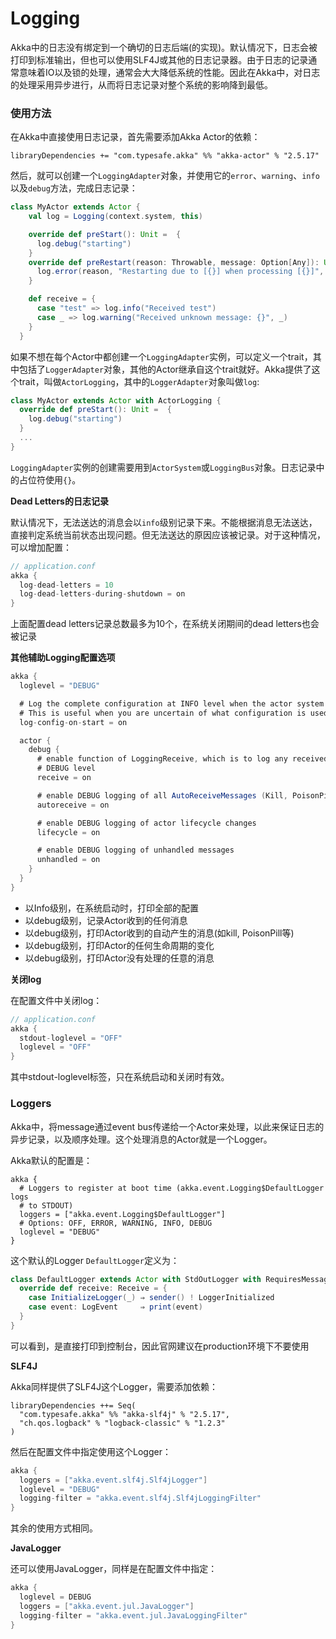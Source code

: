# Logging

Akka中的日志没有绑定到一个确切的日志后端(的实现)。默认情况下，日志会被打印到标准输出，但也可以使用SLF4J或其他的日志记录器。由于日志的记录通常意味着IO以及锁的处理，通常会大大降低系统的性能。因此在Akka中，对日志的处理采用异步进行，从而将日志记录对整个系统的影响降到最低。

### 使用方法

在Akka中直接使用日志记录，首先需要添加Akka Actor的依赖：

```
libraryDependencies += "com.typesafe.akka" %% "akka-actor" % "2.5.17"
```

然后，就可以创建一个`LoggingAdapter`对象，并使用它的`error`、`warning`、`info`以及`debug`方法，完成日志记录：

```Scala
class MyActor extends Actor {
    val log = Logging(context.system, this)

    override def preStart(): Unit =  {
      log.debug("starting")
    }
    override def preRestart(reason: Throwable, message: Option[Any]): Unit = {
      log.error(reason, "Restarting due to [{}] when processing [{}]", reason.getMessage, message.getOrElse(""))
    }

    def receive = {
      case "test" => log.info("Received test")
      case _ => log.warning("Received unknown message: {}", _)
    }
  }
```

如果不想在每个Actor中都创建一个`LoggingAdapter`实例，可以定义一个trait，其中包括了`LoggerAdapter`对象，其他的Actor继承自这个trait就好。Akka提供了这个trait，叫做`ActorLogging`，其中的`LoggerAdapter`对象叫做`log`:

```Scala
class MyActor extends Actor with ActorLogging {
  override def preStart(): Unit =  {
    log.debug("starting")
  }
  ...
}
```

`LoggingAdapter`实例的创建需要用到`ActorSystem`或`LoggingBus`对象。日志记录中的占位符使用`{}`。

**Dead Letters的日志记录**

默认情况下，无法送达的消息会以`info`级别记录下来。不能根据消息无法送达，直接判定系统当前状态出现问题。但无法送达的原因应该被记录。对于这种情况，可以增加配置：

```Scala
// application.conf
akka {
  log-dead-letters = 10
  log-dead-letters-during-shutdown = on
}
```
上面配置dead letters记录总数最多为10个，在系统关闭期间的dead letters也会被记录

**其他辅助Logging配置选项**

```Scala
akka {
  loglevel = "DEBUG"

  # Log the complete configuration at INFO level when the actor system is started.
  # This is useful when you are uncertain of what configuration is used.
  log-config-on-start = on

  actor {
    debug {
      # enable function of LoggingReceive, which is to log any received message at
      # DEBUG level
      receive = on

      # enable DEBUG logging of all AutoReceiveMessages (Kill, PoisonPill etc.)
      autoreceive = on

      # enable DEBUG logging of actor lifecycle changes
      lifecycle = on

      # enable DEBUG logging of unhandled messages
      unhandled = on
    }
  }
}
```

- 以Info级别，在系统启动时，打印全部的配置
- 以debug级别，记录Actor收到的任何消息
- 以debug级别，打印Actor收到的自动产生的消息(如kill, PoisonPill等)
- 以debug级别，打印Actor的任何生命周期的变化
- 以debug级别，打印Actor没有处理的任意的消息

**关闭log**

在配置文件中关闭log：

```Scala
// application.conf
akka {
  stdout-loglevel = "OFF"
  loglevel = "OFF"
}
```
其中stdout-loglevel标签，只在系统启动和关闭时有效。

### Loggers

Akka中，将message通过event bus传递给一个Actor来处理，以此来保证日志的异步记录，以及顺序处理。这个处理消息的Actor就是一个Logger。

Akka默认的配置是：

```
akka {
  # Loggers to register at boot time (akka.event.Logging$DefaultLogger logs
  # to STDOUT)
  loggers = ["akka.event.Logging$DefaultLogger"]
  # Options: OFF, ERROR, WARNING, INFO, DEBUG
  loglevel = "DEBUG"
}
```

这个默认的Logger `DefaultLogger`定义为：

```Scala
class DefaultLogger extends Actor with StdOutLogger with RequiresMessageQueue[LoggerMessageQueueSemantics] {
  override def receive: Receive = {
    case InitializeLogger(_) ⇒ sender() ! LoggerInitialized
    case event: LogEvent     ⇒ print(event)
  }
}
```

可以看到，是直接打印到控制台，因此官网建议在production环境下不要使用

**SLF4J**

Akka同样提供了SLF4J这个Logger，需要添加依赖：

```
libraryDependencies ++= Seq(
  "com.typesafe.akka" %% "akka-slf4j" % "2.5.17",
  "ch.qos.logback" % "logback-classic" % "1.2.3"
)
```

然后在配置文件中指定使用这个Logger：

```Scala
akka {
  loggers = ["akka.event.slf4j.Slf4jLogger"]
  loglevel = "DEBUG"
  logging-filter = "akka.event.slf4j.Slf4jLoggingFilter"
}
```
其余的使用方式相同。

**JavaLogger**

还可以使用JavaLogger，同样是在配置文件中指定：

```Scala
akka {
  loglevel = DEBUG
  loggers = ["akka.event.jul.JavaLogger"]
  logging-filter = "akka.event.jul.JavaLoggingFilter"
}
```
